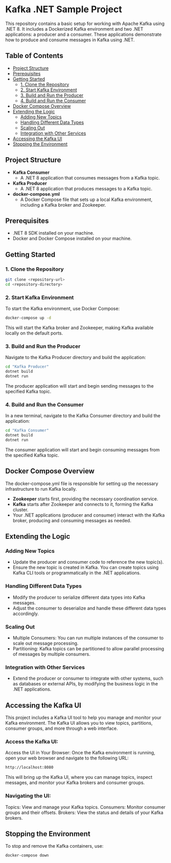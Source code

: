 # Kafka .NET Sample Project

This repository contains a basic setup for working with Apache Kafka using .NET 8. It includes a Dockerized Kafka environment and two .NET applications: a producer and a consumer. These applications demonstrate how to produce and consume messages in Kafka using .NET.

## Table of Contents

- [Project Structure](#project-structure)
- [Prerequisites](#prerequisites)
- [Getting Started](#getting-started)
  - [1. Clone the Repository](#1-clone-the-repository)
  - [2. Start Kafka Environment](#2-start-kafka-environment)
  - [3. Build and Run the Producer](#3-build-and-run-the-producer)
  - [4. Build and Run the Consumer](#4-build-and-run-the-consumer)
- [Docker Compose Overview](#docker-compose-overview)
- [Extending the Logic](#extending-the-logic)
  - [Adding New Topics](#adding-new-topics)
  - [Handling Different Data Types](#handling-different-data-types)
  - [Scaling Out](#scaling-out)
  - [Integration with Other Services](#integration-with-other-services)
- [Accessing the Kafka UI](#accessing-the-kafka-ui)
- [Stopping the Environment](#stopping-the-environment)

## Project Structure

- **Kafka Consumer**
  - A .NET 8 application that consumes messages from a Kafka topic.
- **Kafka Producer**
  - A .NET 8 application that produces messages to a Kafka topic.
- **docker-compose.yml**
  - A Docker Compose file that sets up a local Kafka environment, including a Kafka broker and Zookeeper.

## Prerequisites

- .NET 8 SDK installed on your machine.
- Docker and Docker Compose installed on your machine.

## Getting Started

### 1. Clone the Repository

```bash
git clone <repository-url>
cd <repository-directory>
```

### 2. Start Kafka Environment

To start the Kafka environment, use Docker Compose:

```bash
docker-compose up -d
```

This will start the Kafka broker and Zookeeper, making Kafka available locally on the default ports.

### 3. Build and Run the Producer

Navigate to the Kafka Producer directory and build the application:

```bash
cd "Kafka Producer"
dotnet build
dotnet run
```

The producer application will start and begin sending messages to the specified Kafka topic.

### 4. Build and Run the Consumer

In a new terminal, navigate to the Kafka Consumer directory and build the application:

```bash
cd "Kafka Consumer"
dotnet build
dotnet run
```

The consumer application will start and begin consuming messages from the specified Kafka topic.

## Docker Compose Overview

The docker-compose.yml file is responsible for setting up the necessary infrastructure to run Kafka locally.

- **Zookeeper** starts first, providing the necessary coordination service.
- **Kafka** starts after Zookeeper and connects to it, forming the Kafka cluster.
- Your .NET applications (producer and consumer) interact with the Kafka broker, producing and consuming messages as needed.

## Extending the Logic

### Adding New Topics

- Update the producer and consumer code to reference the new topic(s).
- Ensure the new topic is created in Kafka. You can create topics using Kafka CLI tools or programmatically in the .NET applications.

### Handling Different Data Types

- Modify the producer to serialize different data types into Kafka messages.
- Adjust the consumer to deserialize and handle these different data types accordingly.

### Scaling Out

- Multiple Consumers: You can run multiple instances of the consumer to scale out message processing.
- Partitioning: Kafka topics can be partitioned to allow parallel processing of messages by multiple consumers.

### Integration with Other Services

- Extend the producer or consumer to integrate with other systems, such as databases or external APIs, by modifying the business logic in the .NET applications.

## Accessing the Kafka UI

This project includes a Kafka UI tool to help you manage and monitor your Kafka environment. The Kafka UI allows you to view topics, partitions, consumer groups, and more through a web interface.

### Access the Kafka UI:

Access the UI in Your Browser: Once the Kafka environment is running, open your web browser and navigate to the following URL:

```bash
http://localhost:8080
```

This will bring up the Kafka UI, where you can manage topics, inspect messages, and monitor your Kafka brokers and consumer groups.

### Navigating the UI:

Topics: View and manage your Kafka topics.
Consumers: Monitor consumer groups and their offsets.
Brokers: View the status and details of your Kafka brokers.

## Stopping the Environment

To stop and remove the Kafka containers, use:

```bash
docker-compose down
```
